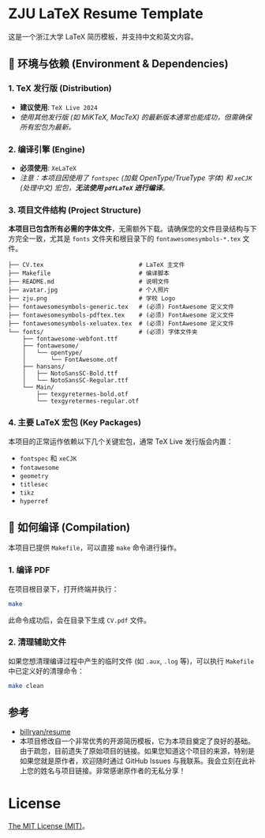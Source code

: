 # ZJU LaTeX Resume Template
这是一个浙江大学 LaTeX 简历模板，并支持中文和英文内容。

## 📝 环境与依赖 (Environment & Dependencies)

### 1. TeX 发行版 (Distribution)

* **建议使用**: `TeX Live 2024`
* *使用其他发行版 (如 MiKTeX, MacTeX) 的最新版本通常也能成功，但需确保所有宏包为最新。*

### 2. 编译引擎 (Engine)

* **必须使用**: `XeLaTeX`
* *注意：本项目因使用了 `fontspec` (加载 OpenType/TrueType 字体) 和 `xeCJK` (处理中文) 宏包，**无法使用 `pdfLaTeX` 进行编译**。*

### 3. 项目文件结构 (Project Structure)

**本项目已包含所有必需的字体文件**，无需额外下载。请确保您的文件目录结构与下方完全一致，尤其是 `fonts` 文件夹和根目录下的 `fontawesomesymbols-*.tex` 文件。

```
├── CV.tex                           # LaTeX 主文件
├── Makefile                         # 编译脚本
├── README.md                        # 说明文件
├── avatar.jpg                       # 个人照片
├── zju.png                          # 学校 Logo
├── fontawesomesymbols-generic.tex   # (必须) FontAwesome 定义文件
├── fontawesomesymbols-pdftex.tex    # (必须) FontAwesome 定义文件
├── fontawesomesymbols-xeluatex.tex  # (必须) FontAwesome 定义文件
└── fonts/                           # (必须) 字体文件夹
    ├── fontawesome-webfont.ttf
    ├── fontawesome/
    │   └── opentype/
    │       └── FontAwesome.otf
    ├── hansans/
    │   ├── NotoSansSC-Bold.ttf
    │   └── NotoSansSC-Regular.ttf
    └── Main/
        ├── texgyretermes-bold.otf
        └── texgyretermes-regular.otf
```

### 4. 主要 LaTeX 宏包 (Key Packages)

本项目的正常运作依赖以下几个关键宏包，通常 TeX Live 发行版会内置：

* `fontspec` 和 `xeCJK`
* `fontawesome`
* `geometry`
* `titlesec`
* `tikz`
* `hyperref`

## 🚀 如何编译 (Compilation)

本项目已提供 `Makefile`，可以直接 `make` 命令进行操作。

### 1. 编译 PDF

在项目根目录下，打开终端并执行：

```bash
make
```

此命令成功后，会在目录下生成 `CV.pdf` 文件。

### 2. 清理辅助文件

如果您想清理编译过程中产生的临时文件 (如 `.aux`, `.log` 等)，可以执行 `Makefile` 中已定义好的清理命令：

```bash
make clean
```

## 参考
- [billryan/resume](https://github.com/billryan/resume)
- 本项目修改自一个非常优秀的开源简历模板，它为本项目奠定了良好的基础。由于疏忽，目前遗失了原始项目的链接。如果您知道这个项目的来源，特别是如果您就是原作者，欢迎随时通过 GitHub Issues 与我联系。我会立刻在此补上您的姓名与项目链接。非常感谢原作者的无私分享！

# License
[The MIT License (MIT)](http://opensource.org/licenses/MIT)。